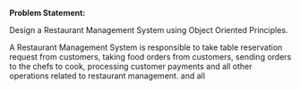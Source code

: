 
**Problem Statement:**

Design a Restaurant Management System using Object Oriented Principles.

A Restaurant Management System is responsible to take table reservation request from customers, taking food orders from customers, sending orders to the chefs to cook, 
processing customer payments and all other operations related to restaurant management. and all
